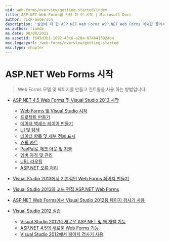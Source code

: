 ```yaml
---
uid: web-forms/overview/getting-started/index
title: ASP.NET Web Forms를 사용 하 여 시작 | Microsoft Docs
author: rick-anderson
description: '설명에 대 한 ASP.NET Web Forms ASP.NET Web Forms 익숙한 끌어서 놓기, 이벤트 기반 모델을 사용 하 여 빌드 동적 웹 사이트 수 있습니다. 디자인 화면 및 hund...'
ms.author: riande
ms.date: 08/08/2011
ms.assetid: f645d3b1-1092-43c6-a28a-074b413924b4
msc.legacyurl: /web-forms/overview/getting-started
msc.type: chapter
---
```

<a name="getting-started-with-aspnet-web-forms"></a>ASP.NET Web Forms 시작
====================
> Web Forms 모델 및 페이지를 만들고 컨트롤을 사용 하는 방법입니다.


- [ASP.NET 4.5 Web Forms 및 Visual Studio 2013 시작](getting-started-with-aspnet-45-web-forms/index.md)

    - [Web Forms 및 Visual Studio 시작](getting-started-with-aspnet-45-web-forms/introduction-and-overview.md)
    - [프로젝트 만들기](getting-started-with-aspnet-45-web-forms/create-the-project.md)
    - [데이터 액세스 레이어 만들기](getting-started-with-aspnet-45-web-forms/create_the_data_access_layer.md)
    - [UI 및 탐색](getting-started-with-aspnet-45-web-forms/ui_and_navigation.md)
    - [데이터 항목 및 세부 정보 표시](getting-started-with-aspnet-45-web-forms/display_data_items_and_details.md)
    - [쇼핑 카트](getting-started-with-aspnet-45-web-forms/shopping-cart.md)
    - [PayPal로 체크 아웃 및 지불](getting-started-with-aspnet-45-web-forms/checkout-and-payment-with-paypal.md)
    - [멤버 자격 및 관리](getting-started-with-aspnet-45-web-forms/membership-and-administration.md)
    - [URL 라우팅](getting-started-with-aspnet-45-web-forms/url-routing.md)
    - [ASP.NET 오류 처리](getting-started-with-aspnet-45-web-forms/aspnet-error-handling.md)
- [Visual Studio 2013에서 기본적인 Web Forms 페이지 만들기](creating-a-basic-web-forms-page.md)
- [Visual Studio 2013의 코드 편집 ASP.NET Web Forms](code-editing-in-web-forms-pages.md)
- [ASP.NET Web Forms에서 Visual Studio 2012용 페이지 검사기 사용](using-page-inspector-in-a-visual-studio-11-beta-web-forms-project.md)
- [Visual Studio 2012 실습](hands-on-labs/index.md)

    - [Visual Studio 2012의 새로운 ASP.NET 및 웹 개발 기능](hands-on-labs/whats-new-in-aspnet-and-web-development-in-visual-studio-2012.md)
    - [ASP.NET 4.5의 새로운 Web Forms 기능](hands-on-labs/whats-new-in-web-forms-in-aspnet-45.md)
    - [Visual Studio 2012에서 페이지 검사기 사용](hands-on-labs/using-page-inspector-in-visual-studio-2012.md)
